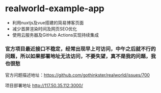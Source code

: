 # realworld-example-app
- 利用nuxtjs及vue搭建的简易博客页面
- 减少首屏渲染时间及网页SEO优化
- 使用云服务器及GitHub Actions实现持续集成

### 官方项目最近接口不稳定，经常出现早上可访问，中午之后就不行的问题，所以如果部署地址无法访问，不要失望，真不是我的问题，我也很愁

官方问题描述地址：https://github.com/gothinkster/realworld/issues/700

项目部署地址 http://117.50.35.112:3000/

